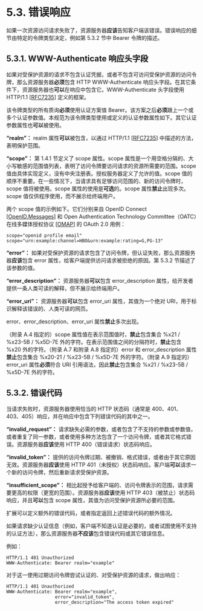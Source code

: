 # 5.3. 错误响应

如果一次资源访问请求失败了，资源服务器**应该**告知客户端该错误。错误响应的细节由特定的令牌类型决定，例如第 5.3.2 节中 Bearer 令牌的描述。

## 5.3.1. WWW-Authenticate 响应头字段

如果对受保护资源的请求不包含认证凭据，或者不包含可访问受保护资源的访问令牌，那么资源服务器**必须**包含 HTTP WWW-Authenticate 响应头字段。在其它条件下，资源服务器也**可以**在响应中包含它。WWW-Authenticate 头字段使用 HTTP/1.1 [[RFC7235](https://www.rfc-editor.org/info/rfc7235)] 定义的框架。

该令牌类型的所有质询**必须**使用认证方案值 Bearer。该方案之后**必须**跟上一个或多个认证参数值。本规范为该令牌类型使用或定义的认证参数属性如下。其它认证参数属性也**可以**被使用。

**“realm”：** realm 属性**可以**被包含，以通过 HTTP/1.1 [[RFC7235](https://www.rfc-editor.org/info/rfc7235)] 中描述的方法，表明保护范围。

**“scope”：** 第 1.4.1 节定义了 scope 属性。scope 属性是一个用空格分隔的、大小写敏感的范围值列表，表明了访问令牌要访问请求的资源所需要的范围。scope 值由具体实现定义，没有中央注册表。授权服务器定义了允许的值。scope 值的顺序不重要。在一些情况下，当请求具有足够访问范围的、新的访问令牌时，scope 值将被使用。scope 属性的使用是**可选**的。scope 属性**禁止**出现多次。scope 值仅供程序使用，而不展示给终端用户。

两个 scope 值的示例如下。它们分别来自 OpenID Connect [[OpenID.Messages](http://openid.net/specs/openid-connect-messages-1_0.html)] 和 Open Authentication Technology Committee（OATC）在线多媒体授权协议 [[OMAP](https://www.svta.org/product/online-multimedia-authorization-protocol/)] 的 OAuth 2.0 用例：

```
scope="openid profile email"
scope="urn:example:channel=HBO&urn:example:rating=G,PG-13"
```

**“error”：** 如果对受保护资源的请求包含了访问令牌，但认证失败，那么资源服务器**应该**包含 error 属性，给客户端提供访问请求被拒绝的原因。第 5.3.2 节描述了该参数的值。

**“error_description”：** 资源服务器**可以**包含 error_description 属性，给开发者提供一条人类可读的解释，但不展示给终端用户。

**“error_uri”：** 资源服务器**可以**包含 error_uri 属性，其值为一个绝对 URI，用于标识解释该错误的、人类可读的网页。

error、error_description、error_uri 属性**禁止**多次出现。

（附录 A.4 指定的）scope 属性值在表示范围值时，**禁止**包含集合 %x21 / %x23-5B / %x5D-7E 外的字符。在表示范围值之间的分隔符时，**禁止**包含 %x20 外的字符。（附录 A.7 和附录 A.8 指定的）error 和 error_description 属性**禁止**包含集合 %x20-21 / %x23-5B / %x5D-7E 外的字符。（附录 A.9 指定的）error_uri 属性**必须**符合 URI 引用语法，因此**禁止**包含集合 %x21 / %x23-5B / %x5D-7E 外的字符。

## 5.3.2. 错误代码

当请求失败时，资源服务器使用恰当的 HTTP 状态码（通常是 400、401、403、405）响应，并在响应中包含下列错误代码的其中之一。

**“invalid_request”：** 请求缺失必需的参数，或者包含了不支持的参数或参数值，或者重复了同一参数，或者使用多种方法包含了一个访问令牌，或者其它格式错误。资源服务器**应该**使用 HTTP 400（错误请求）状态码响应。

**“invalid_token”：** 提供的访问令牌过期、被撤销、格式错误，或者由于其它原因无效。资源服务器**应该**使用 HTTP 401（未授权）状态码响应。客户端**可以**请求一个新的访问令牌，然后重新请求受保护资源。

**“insufficient_scope”：** 相比起授予给客户端的、访问令牌表示的范围，请求需要更高的权限（更宽的范围）。资源服务器**应该**使用 HTTP 403（被禁止）状态码响应，并且**可以**包含 scope 属性，其值为访问受保护资源所必要的范围。

扩展可以定义额外的错误代码，或者指定返回上述错误代码的额外情况。

如果请求缺少认证信息（例如，客户端不知道认证是必要的，或者试图使用不支持的认证方法），那么资源服务器**不应该**包含错误代码或其它错误信息。

例如：

```http
HTTP/1.1 401 Unauthorized
WWW-Authenticate: Bearer realm="example"
```

对于这一使用过期访问令牌尝试认证的、对受保护资源的请求，做出响应：

```http
HTTP/1.1 401 Unauthorized
WWW-Authenticate: Bearer realm="example",
                  error="invalid_token",
                  error_description="The access token expired"
```
